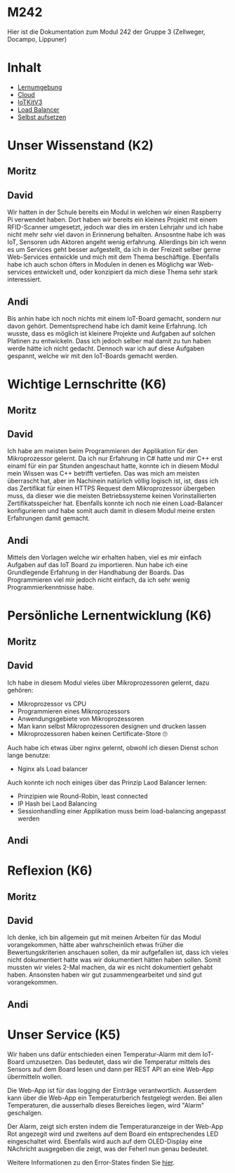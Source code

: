 # M242

Hier ist die Dokumentation zum Modul 242 der Gruppe 3 (Zellweger, Docampo, Lippuner)

# Inhalt

* [Lernumgebung](https://github.com/SayHeyD/M242/tree/main/Lernumgebung)
* [Cloud](https://github.com/SayHeyD/M242/tree/main/Cloud)
* [IoTKitV3](https://github.com/SayHeyD/M242/tree/main/IoTKitv3)
* [Load Balancer](https://github.com/SayHeyD/M242/tree/main/Load%20Balancer)
* [Selbst aufsetzen](https://github.com/SayHeyD/M242/tree/main/Projekt%20selbst%20aufsetzen)

# Unser Wissenstand (K2)

## Moritz

## David

Wir hatten in der Schule bereits ein Modul in welchen wir einen Raspberry Pi verwendet haben. Dort haben wir bereits ein kleines Projekt mit einem RFID-Scanner umgesetzt, jedoch war dies im ersten Lehrjahr und ich habe nicht mehr sehr viel davon in Erinnerung behalten. Ansosntne habe ich was IoT, Sensoren udn Aktoren angeht wenig erfahrung. Allerdings bin ich wenn es um Services geht besser aufgestellt, da ich in der Freizeit selber gerne Web-Services entwickle und mich mit dem Thema beschäftige. Ebenfalls habe ich auch schon öfters in Modulen in denen es Möglichg war Web-services entwickelt und, oder konzipiert da mich diese Thema sehr stark interessiert.

## Andi

Bis anhin habe ich noch nichts mit einem IoT-Board gemacht, sondern nur davon gehört. Dementsprechend habe ich damit keine Erfahrung.
Ich wusste, dass es möglich ist kleinere Projekte und Aufgaben auf solchen Platinen zu entwickeln. Dass ich jedoch selber mal damit zu tun haben werde hätte ich nicht gedacht. Dennoch war ich auf diese Aufgaben gespannt, welche wir mit den IoT-Boards gemacht werden.

# Wichtige Lernschritte (K6)

## Moritz

## David

Ich habe am meisten beim Programmieren der Applikation für den Mikroprozessor gelernt. Da ich nur Erfahrung in C# hatte und mir C++ erst einaml für ein par Stunden angeschaut hatte, konnte ich in diesem Modul mein Wissen was C++ betrifft vertiefen. Das was mich am meisten überrascht hat, aber im Nachinein natürlich völlig logisch ist, ist, dass ich das Zertifikat für einen HTTPS Request dem Mikroprozessor übergeben muss, da dieser wie die meisten Betriebssysteme keinen Vorinstallierten Zertifikatsspeicher hat. Ebenfalls konnte ich noch nie einen Load-Balancer konfigurieren und habe somit auch damit in diesem Modul meine ersten Erfahrungen damit gemacht.

## Andi

Mittels den Vorlagen welche wir erhalten haben, viel es mir einfach Aufgaben auf das IoT Board zu importieren. Nun habe ich eine Grundlegende Erfahrung in der Handhabung der Boards.
Das Programmieren viel mir jedoch nicht einfach, da ich sehr wenig Programmierkenntnisse habe.

# Persönliche Lernentwicklung (K6)

## Moritz

## David

Ich habe in diesem Modul vieles über Mikroprozessoren gelernt, dazu gehören:

- Mikroprozessor vs CPU
- Programmieren eines Mikroprozessors
- Anwendungsgebiete von Mikroprozessoren
- Man kann selbst Mikroprozessoren designen und drucken lassen
- Mikroprozessoren haben keinen Certificate-Store 🙄

Auch habe ich etwas über nginx gelernt, obwohl ich diesen Dienst schon lange benutze:

- Nginx als Load balancer

Auch konnte ich noch einiges über das Prinzip Laod Balancer lernen:

- Prinzipien wie Round-Robin, least connected
- IP Hash bei Laod Balancing
- Sessionhandling einer Applikation muss beim load-balancing angepasst werden

## Andi

# Reflexion (K6)

## Moritz

## David

Ich denke, ich bin allgemein gut mit meinen Arbeiten für das Modul vorangekommen, hätte aber wahrscheinlich etwas früher die Bewertungskriterien anschauen sollen, da mir aufgefallen ist, dass ich vieles nicht dokumentiert hatte was wir dokumentiert hätten haben sollen. Somit mussten wir vieles 2-Mal machen, da wir es nicht dokumentiert gehabt haben. Ansonsten haben wir gut zusammengearbeitet und sind gut vorangekommen.

## Andi

# Unser Service (K5)

Wir haben uns dafür entschieden einen Temperatur-Alarm mit dem IoT-Board umzusetzen. Das bedeutet, dass wir die Temperatur mittels des Sensors auf dem Board lesen und dann per REST API an eine Web-App übermitteln wollen.

Die Web-App ist für das logging der Einträge verantwortlich. Ausserdem kann über die Web-App ein Temperaturberich festgelegt werden. Bei allen Temperaturen, die ausserhalb dieses Bereiches liegen, wird "Alarm" geschalgen.

Der Alarm, zeigt sich ersten indem die Temperaturanzeige in der Web-App Rot angezegit wird und zweitens auf dem Board ein entsprechendes LED eingeschaltet wird. Ebenfalls wird auch auf dem OLED-Display eine NAchricht ausgegeben die zeigt, was der Feherl nun genau bedeutet.

Weitere Informationen zu den Error-States finden Sie [hier](https://github.com/SayHeyD/M242/tree/main/IoTKitv3#Error-States).

